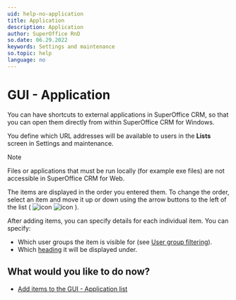 ```yaml
---
uid: help-no-application
title: Application
description: Application
author: SuperOffice RnD
so.date: 06.29.2022
keywords: Settings and maintenance
so.topic: help
language: no
---
```


# GUI - Application

You can have shortcuts to external applications in SuperOffice CRM, so that you can open them directly from within SuperOffice CRM for Windows.

You define which URL addresses will be available to users in the **Lists** screen in Settings and maintenance.

> [!NOTE]
> Files or applications that must be run locally (for example exe files) are not accessible in SuperOffice CRM for Web.

The items are displayed in the order you entered them. To change the order, select an item and move it up or down using the arrow buttons to the left of the list ( ![icon][img1] ![icon][img2] ).

After adding items, you can specify details for each individual item. You can specify:

* Which user groups the item is visible for (see [User group filtering][2]).
* Which [heading][1] it will be displayed under.

## What would you like to do now?

* [Add items to the GUI - Application list][3]

<!-- Referenced links -->
[1]: organize/headings.md
[2]: organize/user-group-filtering.md
[3]: adding-external-applications-to-application-list.md

<!-- Referenced images -->
[img1]: ../../../../media/icons/arrow-up.png
[img2]: ../../../../media/icons/arrow-down.png

